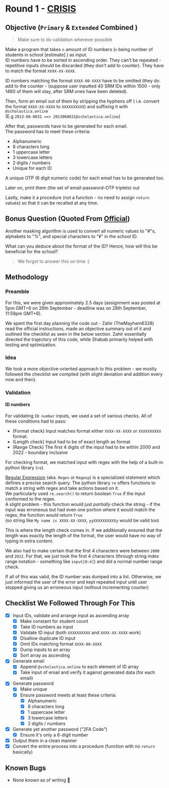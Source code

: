 # Round 1 - [CRISIS](README-Official.md)

## Objective (`Primary` & `Extended` Combined )

> Make sure to do validation wherever possible

Make a program that takes `n` amount of ID numbers (`n` being number of students in school [estimate] ) as input.  
ID numbers have to be sorted in ascending order. They can't be repeated - repetitive inputs should be discarded (they don't add to counter). They have to match the format `XXXX-XX-XXXX`.

ID numbers matching the format `XXXX-00-XXXX` have to be omitted (they do add to the counter - (suppose user inputted 40 SRM IDs within 1500 - only 1460 of them will stay, after SRM ones have been deleted).

Then, form an email out of them by stripping the hyphens off ( i.e. convert the format `XXXX-XX-XXXX` to `XXXXXXXXXX`) and suffixing it with `@scholastica.online`  
(E.g `2013-06-0031 ==> 2013060031@scholastica.online`)

After that, passwords have to be generated for each email.  
The password has to meet these criteria:

- Alphanumeric
- 8 characters long
- 1 uppercase letter
- 3 lowercase letters
- 2 digits / numbers
- Unique for each ID

A unique OTP (6 digit numeric code) for each email has to be generated too.

Later on, print them (the set of email-password-OTP triplets) out

Lastly, make it a procedure (not a function - no need to assign `return` values) so that it can be recalled at any time.

## Bonus Question (Quoted From [Official](README-Official.md))

Another masking algorithm is used to convert all numeric values to "#"s, alphabets to "%", and special characters to "¥" in the school ID.

What can you deduce about the format of the ID? Hence, how will this be beneficial for the school?

> We forgot to answer this on time :)

## Methodology

### Preamble

For this, we were given approximately 2.5 days (assignment was posted at 5pm GMT+6 on 26th September - deadline was on 28th September, 11:59pm GMT+6).

We spent the first day planning the code out - Zahir (TheMayhem6328) read the official instructions, made an objective summary out of it and outlined the checklist as seen in the below section. Zahir essentially directed the trajectory of this code, while Shabab primarily helped with testing and optimization.

### Idea

We took a more objective-oriented approach to this problem - we mostly followed the checklist we compiled (with slight deviation and addition every now and then).

### Validation

#### ID numbers

For validating `ID number` inputs, we used a set of various checks. All of these conditions had to pass:

- (Format check) Input matches format either `XXXX-XX-XXXX` or `XXXXXXXXXX` format.
- (Length check) Input had to be of exact length as format
- (Range Check) The first 4 digits of the input had to be within 2000 and 2022 - boundary inclusive

For checking format, we matched input with regex with the help of a built-in python library (`re`).

[Regular Expression](https://www.wikiwand.com/en/Regular_expression) (aka. `Regex` or `Regexp`) is a specialized statement which defines a precise search query. The python library `re` offers functions to match a string with regex and take actions based on it.  
We particularly used `re.search()` to return boolean `True` if the input conformed to the regex.  
A slight problem - this function would just _partially_ check the string - if the input was erroneous but had even one portion where it would match the regex, the function would return `True`  
(so string like `My name is XXXX-XX-XXXX`, `yyXXXXXXXXXXy` would be valid too)

This is where the length check comes in. If we additionally ensured that the length was exactly the length of the format, the user would have no way of typing in extra content.

We also had to make certain that the first 4 characters were between `2000` and `2022`. For that, we just took the first 4 characters (through string index range notation - something like `input[0:4]`) and did a normal number range check.

If all of this was valid, the ID number was dumped into a list. Otherwise, we just informed the user of the error and kept repeated input until user stopped giving us an erroneous input (without incrementing counter)

## Checklist We Followed Through For This

- [x] Input IDs, validate and arrange input as ascending array
  - [x] Make constant for student count
  - [x] Take ID numbers as input
  - [x] Validate ID input (both `XXXXXXXXXX` and `XXXX-XX-XXXX` work)
  - [x] Disallow duplicate ID input
  - [x] Omit IDs matching format `XXXX-00-XXXX`
  - [x] Dump inputs to an array
  - [x] Sort array as ascending
- [x] Generate email
  - [x] Append `@scholastica.online` to each element of ID array
  - [x] Take input of email and verify it against generated data (for each email)
- [x] Generate password
  - [x] Make unique
  - [x] Ensure password meets at least these criteria:
    - [x] Alphanumeric
    - [x] 8 characters long
    - [x] 1 uppercase letter
    - [x] 3 lowercase letters
    - [x] 2 digits / numbers
- [x] Generate yet another password ("2FA Code")
  - [x] Ensure it's only a 6-digit number
- [x] Output them in a clean manner
- [x] Convert the entire process into a procedure (function with no `return` basically)

## Known Bugs

- None known as of writing 🥳
